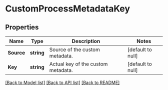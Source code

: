 # CustomProcessMetadataKey

## Properties
Name | Type | Description | Notes
------------ | ------------- | ------------- | -------------
**Source** | **string** | Source of the custom metadata. | [default to null]
**Key** | **string** | Actual key of the custom metadata. | [default to null]

[[Back to Model list]](../README.md#documentation-for-models) [[Back to API list]](../README.md#documentation-for-api-endpoints) [[Back to README]](../README.md)


